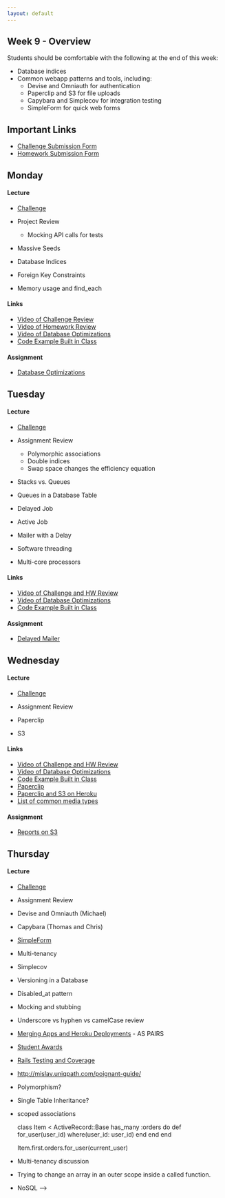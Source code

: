 ```yaml
---
layout: default
---
```


## Week 9 - Overview

Students should be comfortable with the following at the end of this week:

* Database indices
* Common webapp patterns and tools, including:
  * Devise and Omniauth for authentication
  * Paperclip and S3 for file uploads
  * Capybara and Simplecov for integration testing
  * SimpleForm for quick web forms

## Important Links

* [Challenge Submission Form](http://goo.gl/forms/fpcxQCtEqs)
* [Homework Submission Form](https://docs.google.com/forms/d/1lddv00AYx4z9ugJBYv1v2RG_JuMUpWEYPYjQGdCVdgQ/viewform?c=0&w=1)


## Monday

#### Lecture

* [Challenge](https://github.com/masonfmatthews/rails_assignments/blob/master/challenges/discuss_ruby.md)
* Project Review
  * Mocking API calls for tests

* Massive Seeds
* Database Indices
* Foreign Key Constraints
* Memory usage and find_each

#### Links

* [Video of Challenge Review](http://youtu.be/TWh8Ry4OQZc)
* [Video of Homework Review](https://www.youtube.com/watch?v=jlJnz0haP-s)
* [Video of Database Optimizations](http://youtu.be/MfY1mBw0OQU)
* [Code Example Built in Class](https://github.com/tiyd-rails-2015-01/tons_of_students_example)

#### Assignment

* [Database Optimizations](https://github.com/tiyd-rails-2015-01/database_optimizations)


## Tuesday

#### Lecture

* [Challenge](https://github.com/masonfmatthews/rails_assignments/blob/master/challenges/discuss_rails.md)
* Assignment Review
  * Polymorphic associations
  * Double indices
  * Swap space changes the efficiency equation

* Stacks vs. Queues
* Queues in a Database Table
* Delayed Job
* Active Job
* Mailer with a Delay
* Software threading
* Multi-core processors

#### Links

* [Video of Challenge and HW Review](https://www.youtube.com/watch?v=wla10CPMTUg)
* [Video of Database Optimizations](https://www.youtube.com/watch?v=sPkraiw-IOI)
* [Code Example Built in Class](https://github.com/tiyd-rails-2015-01/mailer_example)

#### Assignment

* [Delayed Mailer](https://github.com/tiyd-rails-2015-01/delayed_mailer)


## Wednesday

#### Lecture

* [Challenge](https://github.com/masonfmatthews/rails_assignments/blob/master/challenges/discuss_supporting_technologies.md)
* Assignment Review

* Paperclip
* S3

#### Links

* [Video of Challenge and HW Review]()
* [Video of Database Optimizations]()
* [Code Example Built in Class]()
* [Paperclip](https://github.com/thoughtbot/paperclip)
* [Paperclip and S3 on Heroku](https://devcenter.heroku.com/articles/paperclip-s3)
* [List of common media types](http://en.wikipedia.org/wiki/Internet_media_type#List_of_common_media_types)

#### Assignment

* [Reports on S3](https://github.com/tiyd-rails-2015-01/reports_on_s3)

## Thursday

#### Lecture

* [Challenge](https://github.com/masonfmatthews/rails_assignments/blob/master/challenges/discuss_development.md)
* Assignment Review

* Devise and Omniauth (Michael)
* Capybara (Thomas and Chris)
* [SimpleForm](https://github.com/plataformatec/simple_form)







* Multi-tenancy
* Simplecov

* Versioning in a Database
* Disabled_at pattern

* Mocking and stubbing

* Underscore vs hyphen vs camelCase review

* [Merging Apps and Heroku Deployments](https://github.com/masonfmatthews/rails_assignments/tree/master/assignments/heroku_deployments) - AS PAIRS

* [Student Awards](https://github.com/masonfmatthews/rails_assignments/tree/master/assignments/student_awards)

* [Rails Testing and Coverage](https://github.com/masonfmatthews/rails_assignments/tree/master/assignments/rails_testing_and_coverage)

* http://mislav.uniqpath.com/poignant-guide/

* Polymorphism?
* Single Table Inheritance?

* scoped associations

    class Item < ActiveRecord::Base
      has_many :orders do
        def for_user(user_id)
          where(user_id: user_id)
        end
      end
    end

    Item.first.orders.for_user(current_user)

* Multi-tenancy discussion
* Trying to change an array in an outer scope inside a called function.

* NoSQL
-->

